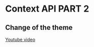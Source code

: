 # Context API PART 2

## Change of the theme
[Youtube video](https://youtu.be/JQVBGtZMqgU?si=OhgO1WIelvMlLEC8)
